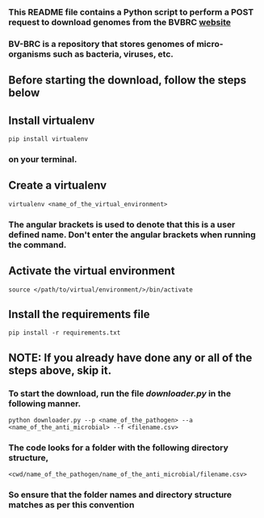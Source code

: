 ### This README file contains a Python script to perform a POST request to download genomes from the BVBRC [website](https://www.bv-brc.org/)
### BV-BRC is a repository that stores genomes of micro-organisms such as bacteria, viruses, etc. 


## Before starting the download, follow the steps below

##  Install virtualenv
`pip install virtualenv`
### on your terminal.

## Create a virtualenv
`virtualenv <name_of_the_virtual_environment>`
### The angular brackets is used to denote that this is a user defined name. Don't enter the angular brackets when running the command.

## Activate the virtual environment
`source </path/to/virtual/environment/>/bin/activate`

## Install the requirements file
`pip install -r requirements.txt`

## NOTE: If you already have done any or all of the steps above, skip it.

### To start the download, run the file *downloader.py* in the following manner.

`python downloader.py --p <name_of_the_pathogen> --a <name_of_the_anti_microbial> --f <filename.csv>` 

### The code looks for a folder with the following directory structure, 
`<cwd/name_of_the_pathogen/name_of_the_anti_microbial/filename.csv>`
### So ensure that the folder names and directory structure matches as per this convention

